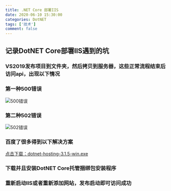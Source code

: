 ```yaml
---
title: .NET Core 部署IIS
date: 2020-06-10 15:30:00
categories: DotNET
tags: ['技术'] 
comment: false
---
```

## 记录DotNET Core部署IIS遇到的坑
<!-- more -->
### VS2019发布项目到文件夹，然后拷贝到服务器，这些正常流程结束后访问api，出现以下情况

### 第一种500错误
![500错误](500.jpg)

### 第二种502错误
![502错误](502.jpg)

### 百度了很多得到以下解决方案

[点击下载：dotnet-hosting-3.1.5-win.exe](https://download.visualstudio.microsoft.com/download/pr/7c30d3a1-f519-4167-b850-b9c49bf2aa0e/dbfa957a76a41a1e1795f59d400d4ccd/dotnet-hosting-3.1.5-win.exe "下载地址")

### 下载并且安装DotNET Core托管捆绑包安装程序

### 重新启动IIS或者重新添加网站，发布启动即可访问成功